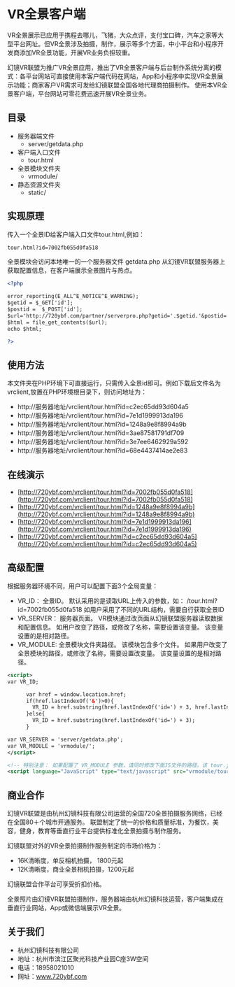 # VR全景客户端

VR全景展示已应用于携程去哪儿，飞猪，大众点评，支付宝口碑，汽车之家等大型平台网址。但VR全景涉及拍摄，制作，展示等多个方面，中小平台和小程序开发商添加VR全景功能，开展VR业务负担较重。

幻镜VR联盟为推广VR全景应用，推出了VR全景客户端与后台制作系统分离的模式：各平台网站可直接使用本客户端代码在网站，App和小程序中实现VR全景展示功能；商家客户VR需求可发给幻镜联盟全国各地代理商拍摄制作。
使用本VR全景客户端，平台网站可零花费迅速开展VR全景业务。

## 目录

* 服务器端文件
  * server/getdata.php
* 客户端入口文件
  * tour.html
* 全景模块文件夹
  * vrmodule/
* 静态资源文件夹
  * static/

## 实现原理

传入一个全景ID给客户端入口文件tour.html,例如：
```xml
tour.html?id=7002fb055d0fa518
```

全景模块会访问本地唯一的一个服务器文件 getdata.php 从幻镜VR联盟服务器上获取配置信息，在客户端展示全景图片与热点。


```xml
<?php

error_reporting(E_ALL^E_NOTICE^E_WARNING);
$getid = $_GET['id'];
$postid =  $_POST['id'];
$url='http://720ybf.com/partner/serverpro.php?getid='.$getid.'&postid='.$postid.'&key=publickey';
$html = file_get_contents($url);
echo $html;

?>
```

## 使用方法

本文件夹在PHP环境下可直接运行，只需传入全景id即可。例如下载后文件名为vrclient,放置在PHP环境根目录下，则访问地址为：

  - http://服务器地址/vrclient/tour.html?id=c2ec65dd93d604a5
  - http://服务器地址/vrclient/tour.html?id=7e1d1999913da196
  - http://服务器地址/vrclient/tour.html?id=1248a9e8f8994a9b
  - http://服务器地址/vrclient/tour.html?id=3ae87581791df709
  - http://服务器地址/vrclient/tour.html?id=3e7ee6462929a592
  - http://服务器地址/vrclient/tour.html?id=68e4437414ae2e83


## 在线演示

* [http://720ybf.com/vrclient/tour.html?id=7002fb055d0fa518](http://720ybf.com/vrclient/tour.html?id=7002fb055d0fa518)
* [http://720ybf.com/vrclient/tour.html?id=1248a9e8f8994a9b](http://720ybf.com/vrclient/tour.html?id=1248a9e8f8994a9b)
* [http://720ybf.com/vrclient/tour.html?id=7e1d1999913da196](http://720ybf.com/vrclient/tour.html?id=7e1d1999913da196)
* [http://720ybf.com/vrclient/tour.html?id=c2ec65dd93d604a5](http://720ybf.com/vrclient/tour.html?id=c2ec65dd93d604a5)


## 高级配置

根据服务器环境不同，用户可以配置下面3个全局变量：

  - VR_ID：      全景ID。   默认采用的是读取URL上传入的参数，如： /tour.html?id=7002fb055d0fa518
                       如用户采用了不同的URL结构，需要自行获取全景ID
  - VR_SERVER：  服务器页面。 VR模块通过改页面从幻镜联盟服务器读取数据和配置信息。
                        如用户改变了路径，或修改了名称，需要设置该变量。
                        该变量设置的是相对路径。
  - VR_MODULE:   全景模块文件夹路径。 该模块包含多个文件。
                        如果用户改变了全景模块的路径，或修改了名称，需要设置改变量。
                        该变量设置的是相对路径。

```xml
<script>
var VR_ID;

      var href = window.location.href;
      if(href.lastIndexOf('&')>0){
        VR_ID = href.substring(href.lastIndexOf('id=') + 3, href.lastIndexOf('&'));
      }else{
        VR_ID = href.substring(href.lastIndexOf('id=') + 3);
      }

var VR_SERVER = 'server/getdata.php';
var VR_MODULE = 'vrmodule/';
</script>

<!-- 特别注意： 如果配置了 VR_MODULE 参数，请同时修改下面JS文件的路径。该 tour.js 文件放置在全景模块文件夹下。-->
<script language="JavaScript" type="text/javascript" src="vrmodule/tour.js"></script>
```


## 商业合作

幻镜VR联盟是由杭州幻镜科技有限公司运营的全国720全景拍摄服务网络，已经在全国80＋个城市开通服务。
联盟制定了统一的价格和质量标准，为餐饮，美容，健身，教育等垂直行业平台提供标准化全景拍摄与制作服务。

幻镜联盟对外的VR全景拍摄制作服务制定的市场价格为：
  - 16K清晰度，单反相机拍摄， 1800元起
  - 12K清晰度，商业全景相机拍摄，1200元起

幻镜联盟合作平台可享受折扣价格。

全景照片由幻镜VR联盟拍摄制作，服务器端由杭州幻镜科技运营，客户端集成在垂直行业网站，App或微信端展示VR全景。

## 关于我们

  - 杭州幻镜科技有限公司
  - 地址：杭州市滨江区聚光科技产业园C座3W空间
  - 电话：18958021010
  - 网址：www.720ybf.com
